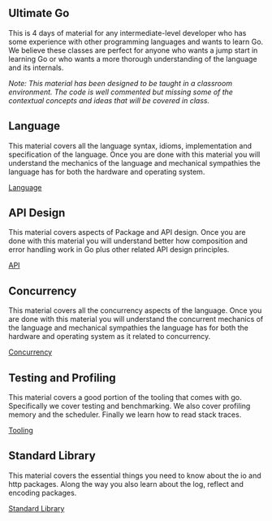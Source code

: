 ## Ultimate Go
This is 4 days of material for any intermediate-level developer who has some experience with other programming languages and wants to learn Go. We believe these classes are perfect for anyone who wants a jump start in learning Go or who wants a more thorough understanding of the language and its internals.

*Note: This material has been designed to be taught in a classroom environment. The code is well commented but missing some of the contextual concepts and ideas that will be covered in class.*

## Language
This material covers all the language syntax, idioms, implementation and specification of the language. Once you are done with this material you will understand the mechanics of the language and mechanical sympathies the language has for both the hardware and operating system. 

[Language](language/README.md)

## API Design
This material covers aspects of Package and API design. Once you are done with this material you will understand better how composition and error handling work in Go plus other related API design principles. 

[API](api/README.md)

## Concurrency
This material covers all the concurrency aspects of the language. Once you are done with this material you will understand the concurrent mechanics of the language and mechanical sympathies the language has for both the hardware and operating system as it related to concurrency.

[Concurrency](concurrency/README.md)

## Testing and Profiling
This material covers a good portion of the tooling that comes with go. Specifically we cover testing and benchmarking. We also cover profiling memory and the scheduler. Finally we learn how to read stack traces.

[Tooling](tooling/README.md)

## Standard Library
This material covers the essential things you need to know about the io and http packages. Along the way you also learn about the log, reflect and encoding packages.

[Standard Library](stdlib/README.md)
